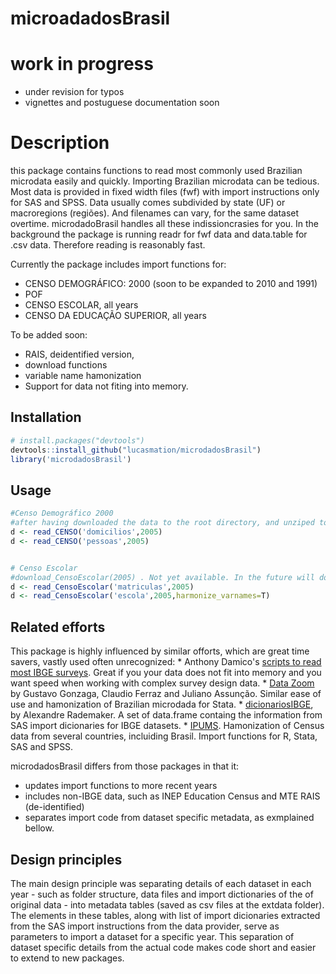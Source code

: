 <!-- README.md is generated from README.Rmd. Please edit that file -->
microadadosBrasil
=================

work in progress
================

-   under revision for typos
-   vignettes and postuguese documentation soon

Description
===========

this package contains functions to read most commonly used Brazilian microdata easily and quickly. Importing Brazilian microdata can be tedious. Most data is provided in fixed width files (fwf) with import instructions only for SAS and SPSS. Data usually comes subdivided by state (UF) or macroregions (regiões). And filenames can vary, for the same dataset overtime. microdadoBrasil handles all these indissioncrasies for you. In the background the package is running readr for fwf data and data.table for .csv data. Therefore reading is reasonably fast.

Currently the package includes import functions for:

-   CENSO DEMOGRÁFICO: 2000 (soon to be expanded to 2010 and 1991)
-   POF
-   CENSO ESCOLAR, all years
-   CENSO DA EDUCAÇÃO SUPERIOR, all years

To be added soon:

-   RAIS, deidentified version,
-   download functions
-   variable name hamonization
-   Support for data not fiting into memory.

Installation
------------

``` r
# install.packages("devtools")
devtools::install_github("lucasmation/microdadosBrasil")
library('microdadosBrasil')
```

Usage
-----

``` r
#Censo Demográfico 2000
#after having downloaded the data to the root directory, and unziped to root run
d <- read_CENSO('domicilios',2005)
d <- read_CENSO('pessoas',2005)


# Censo Escolar
#download_CensoEscolar(2005) . Not yet available. In the future will download and unzip ( .rar files still need manual descompactation)
d <- read_CensoEscolar('matriculas',2005)
d <- read_CensoEscolar('escola',2005,harmonize_varnames=T)
```

Related efforts
---------------

This package is highly influenced by similar offorts, which are great time savers, vastly used often unrecognized: \* Anthony Damico's [scripts to read most IBGE surveys](http://www.asdfree.com/). Great if you your data does not fit into memory and you want speed when working with complex survey design data. \* [Data Zoom](http://www.econ.puc-rio.br/datazoom/) by Gustavo Gonzaga, Claudio Ferraz and Juliano Assunção. Similar ease of use and hamonization of Brazilian microdada for Stata. \* [dicionariosIBGE](https://cran.r-project.org/web/packages/dicionariosIBGE/index.html), by Alexandre Rademaker. A set of data.frame containg the information from SAS import dicionaries for IBGE datasets. \* [IPUMS](https://international.ipums.org/international/). Hamonization of Census data from several countries, incluiding Brasil. Import functions for R, Stata, SAS and SPSS.

microdadosBrasil differs from those packages in that it:

-   updates import functions to more recent years
-   includes non-IBGE data, such as INEP Education Census and MTE RAIS (de-identified)
-   separates import code from dataset specific metadata, as exmplained bellow.

Design principles
-----------------

The main design principle was separating details of each dataset in each year - such as folder structure, data files and import dictionaries of the of original data - into metadata tables (saved as csv files at the extdata folder). The elements in these tables, along with list of import dicionaries extracted from the SAS import instructions from the data provider, serve as parameters to import a dataset for a specific year. This separation of dataset specific details from the actual code makes code short and easier to extend to new packages.
